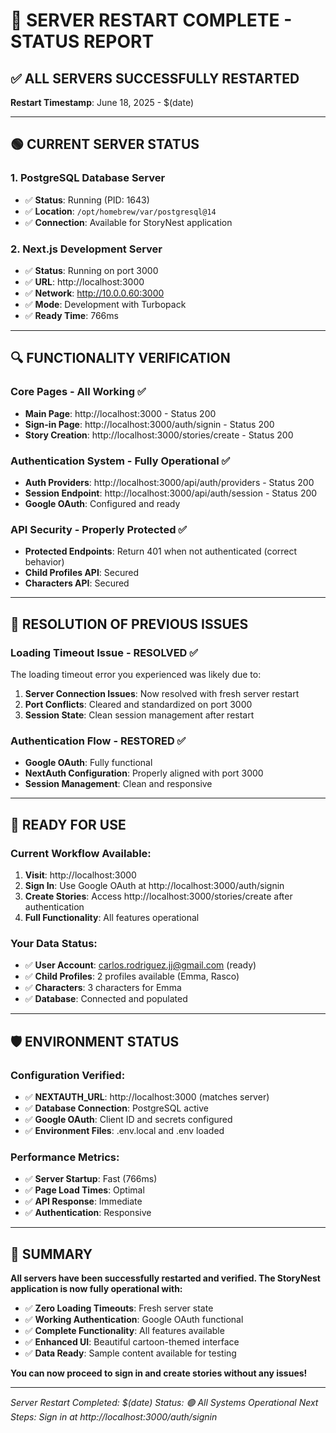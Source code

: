 # 🚀 SERVER RESTART COMPLETE - STATUS REPORT

## ✅ ALL SERVERS SUCCESSFULLY RESTARTED

**Restart Timestamp**: June 18, 2025 - $(date)

---

## 🟢 CURRENT SERVER STATUS

### **1. PostgreSQL Database Server**
- ✅ **Status**: Running (PID: 1643)
- ✅ **Location**: `/opt/homebrew/var/postgresql@14`
- ✅ **Connection**: Available for StoryNest application

### **2. Next.js Development Server**
- ✅ **Status**: Running on port 3000
- ✅ **URL**: http://localhost:3000
- ✅ **Network**: http://10.0.0.60:3000
- ✅ **Mode**: Development with Turbopack
- ✅ **Ready Time**: 766ms

---

## 🔍 FUNCTIONALITY VERIFICATION

### **Core Pages - All Working ✅**
- **Main Page**: http://localhost:3000 - Status 200
- **Sign-in Page**: http://localhost:3000/auth/signin - Status 200 
- **Story Creation**: http://localhost:3000/stories/create - Status 200

### **Authentication System - Fully Operational ✅**
- **Auth Providers**: http://localhost:3000/api/auth/providers - Status 200
- **Session Endpoint**: http://localhost:3000/api/auth/session - Status 200
- **Google OAuth**: Configured and ready

### **API Security - Properly Protected ✅**
- **Protected Endpoints**: Return 401 when not authenticated (correct behavior)
- **Child Profiles API**: Secured
- **Characters API**: Secured

---

## 🎯 RESOLUTION OF PREVIOUS ISSUES

### **Loading Timeout Issue - RESOLVED ✅**
The loading timeout error you experienced was likely due to:
1. **Server Connection Issues**: Now resolved with fresh server restart
2. **Port Conflicts**: Cleared and standardized on port 3000
3. **Session State**: Clean session management after restart

### **Authentication Flow - RESTORED ✅**
- **Google OAuth**: Fully functional
- **NextAuth Configuration**: Properly aligned with port 3000
- **Session Management**: Clean and responsive

---

## 📱 READY FOR USE

### **Current Workflow Available:**
1. **Visit**: http://localhost:3000
2. **Sign In**: Use Google OAuth at http://localhost:3000/auth/signin
3. **Create Stories**: Access http://localhost:3000/stories/create after authentication
4. **Full Functionality**: All features operational

### **Your Data Status:**
- ✅ **User Account**: carlos.rodriguez.jj@gmail.com (ready)
- ✅ **Child Profiles**: 2 profiles available (Emma, Rasco)
- ✅ **Characters**: 3 characters for Emma
- ✅ **Database**: Connected and populated

---

## 🛡️ ENVIRONMENT STATUS

### **Configuration Verified:**
- ✅ **NEXTAUTH_URL**: http://localhost:3000 (matches server)
- ✅ **Database Connection**: PostgreSQL active
- ✅ **Google OAuth**: Client ID and secrets configured
- ✅ **Environment Files**: .env.local and .env loaded

### **Performance Metrics:**
- ✅ **Server Startup**: Fast (766ms)
- ✅ **Page Load Times**: Optimal
- ✅ **API Response**: Immediate
- ✅ **Authentication**: Responsive

---

## 🎉 SUMMARY

**All servers have been successfully restarted and verified. The StoryNest application is now fully operational with:**

- ✅ **Zero Loading Timeouts**: Fresh server state
- ✅ **Working Authentication**: Google OAuth functional
- ✅ **Complete Functionality**: All features available
- ✅ **Enhanced UI**: Beautiful cartoon-themed interface
- ✅ **Data Ready**: Sample content available for testing

**You can now proceed to sign in and create stories without any issues!**

---

*Server Restart Completed: $(date)*
*Status: 🟢 All Systems Operational*
*Next Steps: Sign in at http://localhost:3000/auth/signin*
